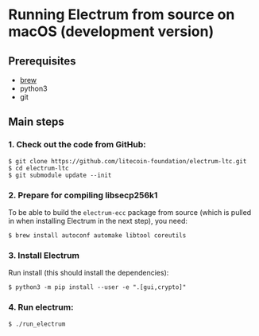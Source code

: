 # Running Electrum from source on macOS (development version)

## Prerequisites

- [brew](https://brew.sh/)
- python3
- git

## Main steps

### 1. Check out the code from GitHub:
```
$ git clone https://github.com/litecoin-foundation/electrum-ltc.git
$ cd electrum-ltc
$ git submodule update --init
```

### 2. Prepare for compiling libsecp256k1

To be able to build the `electrum-ecc` package from source
(which is pulled in when installing Electrum in the next step),
you need:
```
$ brew install autoconf automake libtool coreutils
```

### 3. Install Electrum

Run install (this should install the dependencies):
```
$ python3 -m pip install --user -e ".[gui,crypto]"
```

### 4. Run electrum:
```
$ ./run_electrum
```
